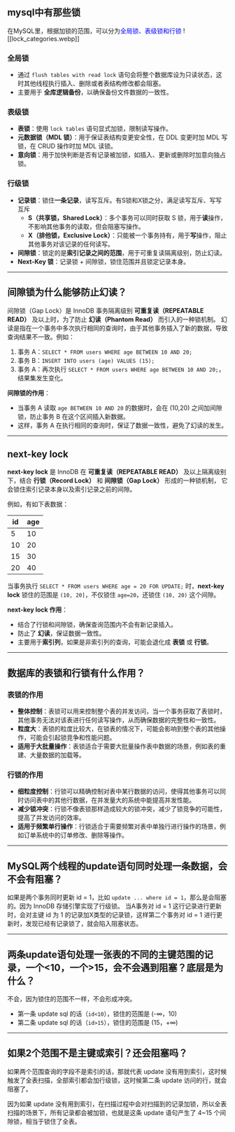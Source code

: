 
## mysql中有那些锁

在MySQL里，根据加锁的范围，可以分为<span style="color: blue;">全局锁、表级锁和行锁</span>
![[lock_categories.webp]]
### 全局锁
- 通过 `flush tables with read lock` 语句会将整个数据库设为只读状态，这时其他线程执行插入、删除或者表结构修改都会阻塞。
- 主要用于 **全库逻辑备份**，以确保备份文件数据的一致性。

### 表级锁
- **表锁**：使用 `lock tables` 语句显式加锁，限制读写操作。
- **元数据锁（MDL 锁）**：用于保证表结构变更安全性，在 DDL 变更时加 MDL 写锁，在 CRUD 操作时加 MDL 读锁。
- **意向锁**：用于加快判断是否有记录被加锁，如插入、更新或删除时加意向独占锁。

### 行级锁
- **记录锁**：锁住**一条记录**，读写互斥。有S锁和X锁之分，满足读写互斥、写写互斥
	- **S（共享锁，Shared Lock）**：多个事务可以同时获取 S 锁，用于**读**操作，不影响其他事务的读取，但会阻塞写操作。
	- **X（排他锁，Exclusive Lock）**：只能被一个事务持有，用于**写**操作，阻止其他事务对该记录的任何读写。
- **间隙锁**：锁定的是**索引记录之间的范围**，用于可重复读隔离级别，防止幻读。
- **Next-Key 锁**：记录锁 + 间隙锁，锁住范围并且锁定记录本身。


---


## 间隙锁为什么能够防止幻读？

间隙锁（Gap Lock）是 InnoDB 事务隔离级别 **可重复读（REPEATABLE READ）** 及以上时，为了防止 **幻读（Phantom Read）** 而引入的一种锁机制。
幻读是指在一个事务中多次执行相同的查询时，由于其他事务插入了新的数据，导致查询结果不一致。例如：
1. 事务 A：`SELECT * FROM users WHERE age BETWEEN 10 AND 20;`
2. 事务 B：`INSERT INTO users (age) VALUES (15);`
3. 事务 A：再次执行 `SELECT * FROM users WHERE age BETWEEN 10 AND 20;`，结果集发生变化。

**间隙锁的作用**：
- 当事务 A 读取 `age BETWEEN 10 AND 20` 的数据时，会在 (10,20) 之间加间隙锁，防止事务 B 在这个区间插入新数据。
- 这样，事务 A 在执行相同的查询时，保证了数据一致性，避免了幻读的发生。



---
## next-key lock

**next-key lock** 是 InnoDB 在 **可重复读（REPEATABLE READ）** 及以上隔离级别下，结合 **行锁（Record Lock）** 和 **间隙锁（Gap Lock）** 形成的一种锁机制， 它会锁住索引记录本身以及索引记录之前的间隙。

例如，有如下表数据：

|id|age|
|---|---|
|5|10|
|10|20|
|15|30|
|20|40|

当事务执行 `SELECT * FROM users WHERE age = 20 FOR UPDATE;` 时，**next-key lock** 锁住的范围是 `(10, 20]`，不仅锁住 `age=20`，还锁住 `(10, 20)` 这个间隙。

**next-key lock 作用**：
- 结合了行锁和间隙锁，确保查询范围内不会有新记录插入。
- 防止了 **幻读**，保证数据一致性。
- 主要用于**索引列**，如果是非索引列的查询，可能会退化成 **表锁** 或 **行锁**。


---


## 数据库的表锁和行锁有什么作用？

### 表锁的作用

- **整体控制**：表锁可以用来控制整个表的并发访问，当一个事务获取了表锁时，其他事务无法对该表进行任何读写操作，从而确保数据的完整性和一致性。
- **粒度大**：表锁的粒度比较大，在锁表的情况下，可能会影响到整个表的其他操作，可能会引起锁竞争和性能问题。
- **适用于大批量操作**：表锁适合于需要大批量操作表中数据的场景，例如表的重建、大量数据的加载等。

### 行锁的作用

- **细粒度控制**：行锁可以精确控制对表中某行数据的访问，使得其他事务可以同时访问表中的其他行数据，在并发量大的系统中能提高并发性能。
- **减少锁冲突**：行锁不像表锁那样造成较大的锁冲突，减少了锁竞争的可能性，提高了并发访问的效率。
- **适用于频繁单行操作**：行锁适合于需要频繁对表中单独行进行操作的场景，例如订单系统中的订单修改、删除等操作。


---


## MySQL两个线程的update语句同时处理一条数据，会不会有阻塞？

如果是两个事务同时更新 id = 1，比如 `update ... where id = 1`，那么是会阻塞的。因为 InnoDB 存储引擎实现了行级锁。
当A事务对 id = 1 这行记录进行更新时，会对主键 id 为 1 的记录加X类型的记录锁，这样第二个事务对 id = 1 进行更新时，发现已经有记录锁了，就会陷入阻塞状态。


---


## 两条update语句处理一张表的不同的主键范围的记录，一个<10，一个>15，会不会遇到阻塞？底层是为什么？

不会，因为锁住的范围不一样，不会形成冲突。
- 第一条 update sql 的话（`id<10`），锁住的范围是 (-∞，10)
- 第二条 update sql 的话（`id>15`），锁住的范围是 (15，+∞)


---

## 如果2个范围不是主键或索引？还会阻塞吗？

如果两个范围查询的字段不是索引的话，那就代表 update 没有用到索引，这时候触发了全表扫描，全部索引都会加行级锁，这时候第二条 update 访问的行，就会阻塞了。

因为如果 update 没有用到索引，在扫描过程中会对扫描到的记录加锁，所以全表扫描的场景下，所有记录都会被加锁，也就是这条 update 语句产生了 4~15 个间隙锁，相当于锁住了全表。